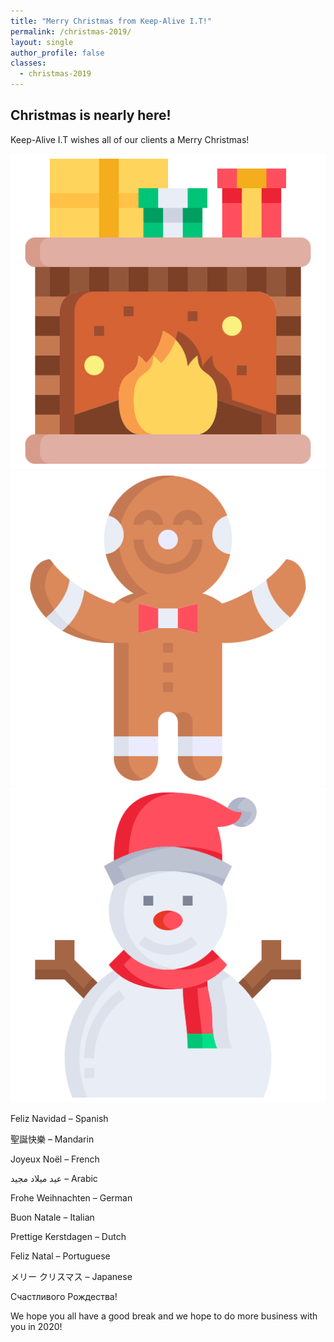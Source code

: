 ```yaml
---
title: "Merry Christmas from Keep-Alive I.T!"
permalink: /christmas-2019/
layout: single
author_profile: false
classes:
  - christmas-2019
---
```


## Christmas is nearly here!
Keep-Alive I.T wishes all of our clients a Merry Christmas!

<img src="/assets/images/christmas/fireplace.png" class="fireplace-img" />
<img src="/assets/images/christmas/gingerbread.png" class="fireplace-img" />
<img src="/assets/images/christmas/snowman.png" class="fireplace-img" />

Feliz Navidad – Spanish

聖誕快樂 – Mandarin

Joyeux Noël – French

عيد ميلاد مجيد – Arabic

Frohe Weihnachten – German

Buon Natale – Italian

Prettige Kerstdagen – Dutch

Feliz Natal – Portuguese

メリー クリスマス – Japanese

Счастливого Рождества!


We hope you all have a good break and we hope to do more business with you in 2020!